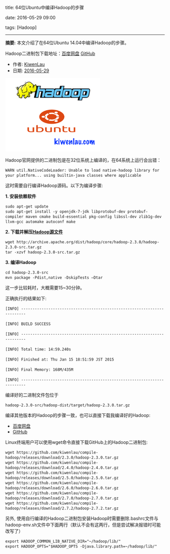 title: 64位Ubuntu中编译Hadoop的步骤

date: 2016-05-29 09:00

tags: [Hadoop]

---

**摘要:** 本文介绍了在64位Ubuntu 14.04中编译Hadoop的步骤。

Hadoop二进制包下载地址：[百度网盘](https://pan.baidu.com/s/1hrGLqlA) [GitHub](https://github.com/kiwenlau/compile-hadoop/releases)

<!-- more -->

- 作者: [KiwenLau](http://kiwenlau.com/)
- 日期: [2016-05-29](http://kiwenlau.com/2016/05/29/160529-compile-hadoop-ubuntu/)

<img src="160529-compile-hadoop-ubuntu/ubuntu-hadoop.png" width = "300"/>

Hadoop官网提供的二进制包是在32位系统上编译的，在64系统上运行会出错：

```
WARN util.NativeCodeLoader: Unable to load native-hadoop library for your platform... using builtin-java classes where applicable
```

这时需要自行编译Hadoop源码。以下为编译步骤:

**1. 安装依赖软件**

```
sudo apt-get update
sudo apt-get install -y openjdk-7-jdk libprotobuf-dev protobuf-compiler maven cmake build-essential pkg-config libssl-dev zlib1g-dev llvm-gcc automake autoconf make
```

**2. 下载并解压[Hadoop源文件](http://archive.apache.org/dist/hadoop/core/)**

```
wget http://archive.apache.org/dist/hadoop/core/hadoop-2.3.0/hadoop-2.3.0-src.tar.gz
tar -xzvf hadoop-2.3.0-src.tar.gz
```

**3. 编译Hadoop**

```
cd hadoop-2.3.0-src
mvn package -Pdist,native -DskipTests –Dtar
```

这一步比较耗时，大概需要15~30分钟。 

正确执行的结果如下:

```
[INFO] ------------------------------------------------------------------------

[INFO] BUILD SUCCESS

[INFO] ------------------------------------------------------------------------

[INFO] Total time: 14:59.240s

[INFO] Finished at: Thu Jan 15 18:51:59 JST 2015

[INFO] Final Memory: 168M/435M

[INFO] ------------------------------------------------------------------------
```

编译好的二进制文件包位于

```
hadoop-2.3.0-src/hadoop-dist/target/hadoop-2.3.0.tar.gz
```

编译其他版本的Hadoop的步骤一致，也可以直接下载我编译好的Hadoop:

- [百度网盘](https://pan.baidu.com/s/1hrGLqlA)
- [GitHub](https://github.com/kiwenlau/compile-hadoop/releases)

Linux终端用户可以使用wget命令直接下载GitHub上的Hadoop二进制包:

```
wget https://github.com/kiwenlau/compile-hadoop/releases/download/2.3.0/hadoop-2.3.0.tar.gz
wget https://github.com/kiwenlau/compile-hadoop/releases/download/2.4.0/hadoop-2.4.0.tar.gz
wget https://github.com/kiwenlau/compile-hadoop/releases/download/2.5.0/hadoop-2.5.0.tar.gz
wget https://github.com/kiwenlau/compile-hadoop/releases/download/2.6.0/hadoop-2.6.0.tar.gz
wget https://github.com/kiwenlau/compile-hadoop/releases/download/2.7.0/hadoop-2.7.0.tar.gz
wget https://github.com/kiwenlau/compile-hadoop/releases/download/2.7.2/hadoop-2.7.2.tar.gz
```

另外, 使用自行编译的Hadoop二进制包安装Hadoop时需要删除.bashrc文件与hadoop-env.sh文件中下面两行（默认不会有这两行，但是尝试解决报错时可能改写了）

```
export HADOOP_COMMON_LIB_NATIVE_DIR="~/hadoop/lib/"
export HADOOP_OPTS="$HADOOP_OPTS -Djava.library.path=~/hadoop/lib/"
```


